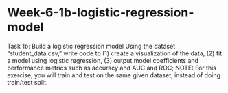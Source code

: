 # Week-6-1b-logistic-regression-model
Task 1b: Build a logistic regression model 
Using the dataset “student_data.csv,” write code to (1) create a visualization of the data, (2) fit a model using logistic regression, (3) output model coefficients and performance metrics such as accuracy and AUC and ROC; NOTE: For this exercise, you will train and test on the same given dataset, instead of doing train/test split. 
